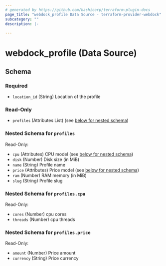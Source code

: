 ```yaml
---
# generated by https://github.com/hashicorp/terraform-plugin-docs
page_title: "webdock_profile Data Source - terraform-provider-webdock"
subcategory: ""
description: |-
  
---
```


# webdock_profile (Data Source)





<!-- schema generated by tfplugindocs -->
## Schema

### Required

- `location_id` (String) Location of the profile

### Read-Only

- `profiles` (Attributes List) (see [below for nested schema](#nestedatt--profiles))

<a id="nestedatt--profiles"></a>
### Nested Schema for `profiles`

Read-Only:

- `cpu` (Attributes) CPU model (see [below for nested schema](#nestedatt--profiles--cpu))
- `disk` (Number) Disk size (in MiB)
- `name` (String) Profile name
- `price` (Attributes) Price model (see [below for nested schema](#nestedatt--profiles--price))
- `ram` (Number) RAM memory (in MiB)
- `slug` (String) Profile slug

<a id="nestedatt--profiles--cpu"></a>
### Nested Schema for `profiles.cpu`

Read-Only:

- `cores` (Number) cpu cores
- `threads` (Number) cpu threads


<a id="nestedatt--profiles--price"></a>
### Nested Schema for `profiles.price`

Read-Only:

- `amount` (Number) Price amount
- `currency` (String) Price currency
